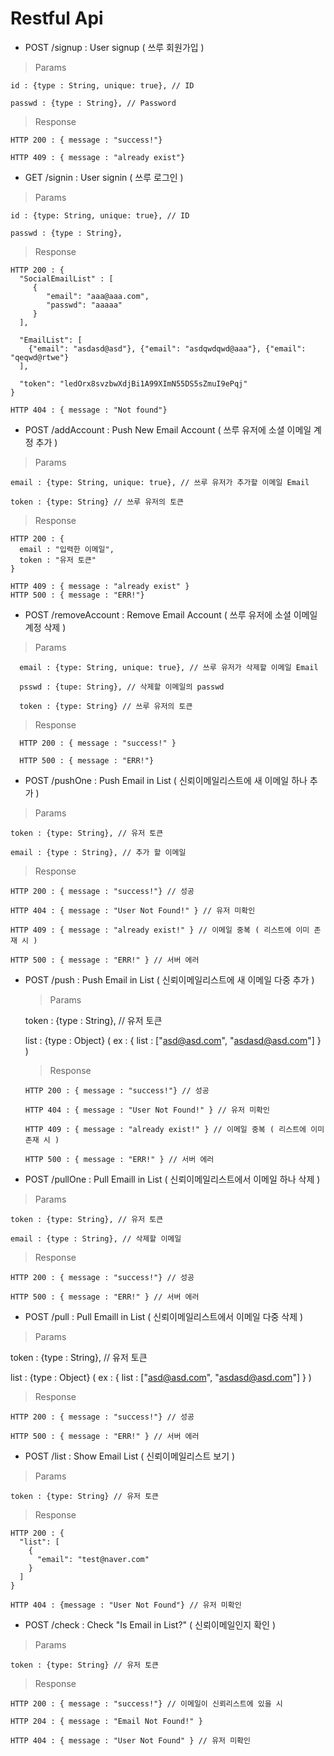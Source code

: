 # Restful Api

* POST /signup : User signup ( 쓰루 회원가입 )

> Params

    id : {type : String, unique: true}, // ID

    passwd : {type : String}, // Password

> Response

    HTTP 200 : { message : "success!"}

    HTTP 409 : { message : "already exist"}

* GET /signin : User signin ( 쓰루 로그인 )

> Params

    id : {type: String, unique: true}, // ID

    passwd : {type : String},

> Response

    HTTP 200 : {
      "SocialEmailList" : [
         {
            "email": "aaa@aaa.com",
            "passwd": "aaaaa"
         }
      ],
      
      "EmailList": [
        {"email": "asdasd@asd"}, {"email": "asdqwdqwd@aaa"}, {"email": "qeqwd@rtwe"}
      ],
 
      "token": "ledOrx8svzbwXdjBi1A99XImN55DS5sZmuI9ePqj"
    }

    HTTP 404 : { message : "Not found"}

* POST /addAccount : Push New Email Account ( 쓰루 유저에 소셜 이메일 계정 추가 )

> Params

    email : {type: String, unique: true}, // 쓰루 유저가 추가할 이메일 Email

    token : {type: String} // 쓰루 유저의 토큰

> Response

    HTTP 200 : { 
      email : "입력한 이메일",
      token : "유저 토큰"
    }
    
    HTTP 409 : { message : "already exist" } 
    HTTP 500 : { message : "ERR!"}

  * POST /removeAccount : Remove Email Account ( 쓰루 유저에 소셜 이메일 계정 삭제 )

  > Params

      email : {type: String, unique: true}, // 쓰루 유저가 삭제할 이메일 Email
      
      psswd : {tupe: String}, // 삭제할 이메일의 passwd

      token : {type: String} // 쓰루 유저의 토큰

  > Response

      HTTP 200 : { message : "success!" }

      HTTP 500 : { message : "ERR!"}

* POST /pushOne : Push Email in List ( 신뢰이메일리스트에 새 이메일 하나 추가 )

> Params

    token : {type: String}, // 유저 토큰

    email : {type : String}, // 추가 할 이메일

> Response

    HTTP 200 : { message : "success!"} // 성공

    HTTP 404 : { message : "User Not Found!" } // 유저 미확인

    HTTP 409 : { message : "already exist!" } // 이메일 중복 ( 리스트에 이미 존재 시 )

    HTTP 500 : { message : "ERR!" } // 서버 에러

* POST /push : Push Email in List ( 신뢰이메일리스트에 새 이메일 다중 추가 ) 

  > Params

   token : {type : String}, // 유저 토큰

   list : {type : Object} ( ex : { list : ["asd@asd.com", "asdasd@asd.com"] } )

  > Response

      HTTP 200 : { message : "success!"} // 성공

      HTTP 404 : { message : "User Not Found!" } // 유저 미확인

      HTTP 409 : { message : "already exist!" } // 이메일 중복 ( 리스트에 이미 존재 시 )

      HTTP 500 : { message : "ERR!" } // 서버 에러

* POST /pullOne : Pull Emaill in List ( 신뢰이메일리스트에서 이메일 하나 삭제 )

> Params

    token : {type: String}, // 유저 토큰

    email : {type : String}, // 삭제할 이메일

> Response

    HTTP 200 : { message : "success!"} // 성공

    HTTP 500 : { message : "ERR!" } // 서버 에러
    
* POST /pull : Pull Emaill in List ( 신뢰이메일리스트에서 이메일 다중 삭제 ) 

> Params

   token : {type : String}, // 유저 토큰

   list : {type : Object} ( ex : { list : ["asd@asd.com", "asdasd@asd.com"] } )

> Response

    HTTP 200 : { message : "success!"} // 성공

    HTTP 500 : { message : "ERR!" } // 서버 에러


* POST /list : Show Email List ( 신뢰이메일리스트 보기 )

> Params

    token : {type: String} // 유저 토큰

> Response

    HTTP 200 : {
      "list": [
        {
          "email": "test@naver.com"
        }
      ]
    }

    HTTP 404 : {message : "User Not Found"} // 유저 미확인

* POST /check : Check "Is Email in List?" ( 신뢰이메일인지 확인 )

> Params

    token : {type: String} // 유저 토큰

> Response

    HTTP 200 : { message : "success!"} // 이메일이 신뢰리스트에 있을 시

    HTTP 204 : { message : "Email Not Found!" }

    HTTP 404 : { message : "User Not Found" } // 유저 미확인
